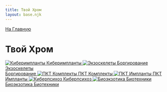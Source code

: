 ```yaml
---
title: Твой Хром
layout: base.njk
---
```

<a href="{{ '/' | url }}" class="return-link">На Главную</a>
# Твой Хром

<div class="tile-grid">
  <a href="{{ '/chrome/implants/' | url }}" class="tile-button">
    <img src="{{ '/images/content/chrome/implants.png' | url }}" alt="Киберимпланты" />
    <span>Киберимпланты</span>
  </a>
  <a href="{{ '/chrome/borgs/' | url }}" class="tile-button">
    <img src="{{ '/images/content/chrome/borgs.png' | url }}" alt="Экзоскелеты Боргирование" />
    <span>Экзоскелеты<br>Боргирование</span>
  </a>
  <a href="{{ '/chrome/pkt_packs/' | url }}" class="tile-button">
    <img src="{{ '/images/content/chrome/pkt_packs.png' | url }}" alt="ПКТ Комплекты" />
    <span>ПКТ Комплекты</span>
  </a>
  <a href="{{ '/chrome/pkt_implants/' | url }}" class="tile-button">
    <img src="{{ '/images/content/chrome/pkt_implants.png' | url }}" alt="ПКТ Импланты" />
    <span>ПКТ Импланты</span>
  </a>
  <a href="{{ '/chrome/psycho/' | url }}" class="tile-button">
    <img src="{{ '/images/content/chrome/psycho.png' | url }}" alt="Киберпсихоз" />
    <span>Киберпсихоз</span>
  </a>
  <a href="{{ '/chrome/exotic/' | url }}" class="tile-button">
    <img src="{{ '/images/content/chrome/exotic.png' | url }}" alt="Биоэкзотика Биотехники" />
    <span>Биоэкзотика Биотехники</span>
  </a>
</div>
